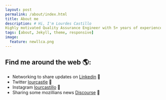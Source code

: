 ```yaml
---
layout: post
permalink: /about/index.html
title: About me
description: # Hi, I'm Lourdes Castillo  
Highly motivated Quality Assurance Engineer with 5+ years of experience and a passionate bug hunter. Concerned about delivering fluent communication, speak sincerely and confidently with the Software Delivery Team. The most important thing is generating value for the business preventing production issues with the best value and quality for the product. Community volunteer and Mozilla Representative in Chile <a href="https://community.mozilla.org/people/lourcastillo/">Community Mozilla Portal 🌟</a>
tags: [about, Jekyll, theme, responsive]
image:
  feature: newllca.png
---
```

## Find me around the web 🌎:
- Networking to share updates on <a href="https://www.linkedin.com/in/lourcastillo/">Linkedin</a> 💼
- Twitter <a href="https://www.twitter.com/lourcastle"> lourcastle</a> 💬
- Instagram <a href="https://www.instagram.com/lourcastillo"> lourcastillo</a> 🎀
- Sharing some mozillians news <a href="https://discourse.mozilla.org/u/lourcastillo/summary">Discourse</a> 🔭